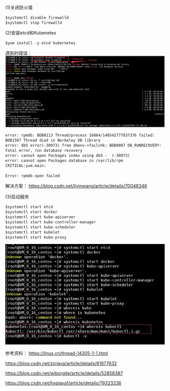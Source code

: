 (1)关闭防火墙

```
$systemctl disable firewalld
$systemctl stop firewalld
```

(2)安装etcd和Kubenetes

```
$yum install -y etcd kubernetes
```

遇到的错误：
![Kubernetes安装(1).jpg](img/Kubernetes安装/Kubernetes安装(1).jpg)

```
error: rpmdb: BDB0113 Thread/process 16864/140542777837376 failed: BDB1507 Thread died in Berkeley DB library
error: db5 error(-30973) from dbenv->failchk: BDB0087 DB_RUNRECOVERY: Fatal error, run database recovery
error: cannot open Packages index using db5 -  (-30973)
error: cannot open Packages database in /var/lib/rpm
CRITICAL:yum.main:

Error: rpmdb open failed

```
解决方案：
https://blog.csdn.net/liyinwang/article/details/70048346

(3)启动服务

```
$systemctl start etcd
$systemctl start docker
$systemctl start kube-apiserver
$systemctl start kube-controller-manager
$systemctl start kube-scheduler
$systemctl start kubelet
$systemctl start kube-proxy
```

![Kubernetes安装(1).jpg](img/Kubernetes安装/Kubernetes安装(2).jpg)


参考资料：
https://linux.cn/thread-14305-1-1.html

https://blog.csdn.net/zjcjava/article/details/81877632

https://blog.csdn.net/wiborgite/article/details/52858387

https://blog.csdn.net/hxpjava1/article/details/79323236


